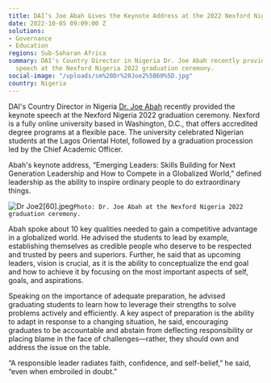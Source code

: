 ```yaml
---
title: DAI’s Joe Abah Gives the Keynote Address at the 2022 Nexford Nigeria Graduation
date: 2022-10-05 09:09:00 Z
solutions:
- Governance
- Education
regions: Sub-Saharan Africa
summary: DAI's Country Director in Nigeria Dr. Joe Abah recently provided the keynote
  speech at the Nexford Nigeria 2022 graduation ceremony.
social-image: "/uploads/sm%20Dr%20Joe2%5B60%5D.jpg"
country: Nigeria
---
```


DAI's Country Director in Nigeria [Dr. Joe Abah](https://www.dai.com/who-we-are/our-team/joe-abah) recently provided the keynote speech at the Nexford Nigeria 2022 graduation ceremony. Nexford is a fully online university based in Washington, D.C., that offers accredited degree programs at a flexible pace. The university celebrated Nigerian students at the Lagos Oriental Hotel, followed by a graduation procession led by the Chief Academic Officer. 

Abah's keynote address, “Emerging Leaders: Skills Building for Next Generation Leadership and How to Compete in a Globalized World,” defined leadership as the ability to inspire ordinary people to do extraordinary things. 

![Dr Joe2[60].jpeg](/uploads/Dr%20Joe2%5B60%5D.jpeg)`Photo: Dr. Joe Abah at the Nexford Nigeria 2022 graduation ceremony.`

Abah spoke about 10 key qualities needed to gain a competitive advantage in a globalized world. He advised the students to lead by example, establishing themselves as credible people who deserve to be respected and trusted by peers and superiors. Further, he said that as upcoming leaders, vision is crucial, as it is the ability to conceptualize the end goal and how to achieve it by focusing on the most important aspects of self, goals, and aspirations. 

Speaking on the importance of adequate preparation, he advised graduating students to learn how to leverage their strengths to solve problems actively and efficiently. A key aspect of preparation is the ability to adapt in response to a changing situation, he said, encouraging graduates to be accountable and abstain from deflecting responsibility or placing blame in the face of challenges—rather, they should own and address the issue on the table. 
 
“A responsible leader radiates faith, confidence, and self-belief,” he said, “even when embroiled in doubt.”